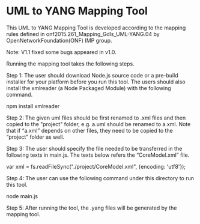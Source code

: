 # UML to YANG Mapping Tool
This UML to YANG Mapping Tool is developed according to the mapping rules defined in onf2015.261_Mapping_Gdls_UML-YANG.04 by OpenNetworkFoundation(ONF) IMP group.

Note: V1.1 fixed some bugs appeared in v1.0.

Running the mapping tool takes the following steps.

Step 1: The user should download Node.js source code or a pre-build installer for your platform before you run this tool. The users should also install the xmlreader (a Node Packaged Module) with the following command.

npm install xmlreader

Step 2: The given uml files should be first renamed to .xml files and then copied to the "project" folder, e.g. a.uml should be renamed to a.xml. Note that if “a.xml” depends on other files, they need to be copied to the “project” folder as well.

Step 3: The user should specify the file needed to be transferred in the following texts in main.js. The texts below refers the “CoreModel.xml” file. 

var xml = fs.readFileSync("./project/CoreModel.xml", {encoding: 'utf8'});

Step 4: The user can use the following command under this directory to run this tool. 

node main.js

Step 5: After running the tool, the .yang files will be generated by the mapping tool.
